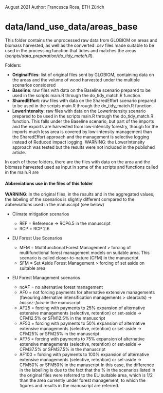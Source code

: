 August 2021
Author: Francesca Rosa, ETH Zürich

# data/land_use_data/areas_base
    
This folder contains the unprocessed raw data from GLOBIOM on areas and biomass harvested, as well as the converted
.csv files made suitable to be used in the processing function that tidies and matches the areas (*scripts/data_preparation/do_tidy_match.R*).

Folders: 

- **OriginalFiles**: list of original files sent by GLOBIOM, containing data on the areas and the volume of wood harvested under the multiple scenarios considered
- **Baseline**: raw files with data on the Baseline scenario prepared to be used in the scripts main.R through the do_tidy_match.R function.
- **SharedEffort**: raw files with data on the SharedEffort scenario prepared to be used in the scripts main.R through the do_tidy_match.R function.
- **LowerIntensity**: raw files with data on the LowerIntensity scenario prepared to be used in the scripts main.R through the do_tidy_match.R function.
		This falls under the Baseline scenario, but part of the imports and the exports are harvested from 
		low-intensity forestry, though for the imports much less area is covered by low-intensity management than the SharedEffort approach and the management is selective logging instead of Reduced impact logging.
		WARNING: the LowerIntensity approach was tested but the results were not included in the published article.
    

In each of these folders, there are the files with data on the area and the biomass harvested used as input in some of the scripts and functions called in the main.R are 

#### Abbreviations use in the files of this folder

**WARNING**: In the original files, in the results and in the aggregated values, the labeling of the scenarios is slightly different
          compared to the abbreviations used in the manuscript (see below)

- Climate mitigation scenarios
	- REF = Reference -> RCP6.5 in the manuscript
	- RCP = RCP 2.6

- EU Forest Use Scenarios
	- MFM = Multifunctional Forest Management > forcing of multifunctional forest management models on suitable area. This scenario is called closer-to-nature (CFM) in the manuscript.
	- SFM = Set Aside Forest Management > forcing of set aside on suitable area

- EU Forest Management scenarios
	- noAF = no alternative forest management
	- AF0 = not forcing payments for alternative extensive managements (favouring alternative intensification managements > clearcuts) -> *laissez-faire* in the manuscript
	- AF25 = forcing with payments to 25% expansion of alternative extensive managements (selective, retention) or set-aside -> CFM12.5% or SFM12.5% in the manuscript
	- AF50 = forcing with payments to 50% expansion of alternative extensive managements (selective, retention) or set-aside -> CFM25% or SFM25% in the manuscript
	- AF75 = forcing with payments to 75% expansion of alternative extensive managements (selective, retention) or set-aside -> CFM37.5% or SFM37.5% in the manuscript
	- AF100 = forcing with payments to 100% expansion of alternative extensive managements (selective, retention) or set-aside -> CFM50% or SFM50% in the manuscript
In this case, the difference in the labelling is due to the fact that the % in the scenarios listed in the original files were referred to the EU suitable area, which is 1/2 than the area
currently under forest management, to which the figures and results in the manuscript are referred. 






